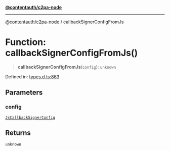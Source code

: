 [**@contentauth/c2pa-node**](../README.md)

***

[@contentauth/c2pa-node](../README.md) / callbackSignerConfigFromJs

# Function: callbackSignerConfigFromJs()

> **callbackSignerConfigFromJs**(`config`): `unknown`

Defined in: [types.d.ts:863](https://github.com/contentauth/c2pa-node-v2/blob/c336e36bb30fc393837615821d0e64cbfdcdeea6/js-src/types.d.ts#L863)

## Parameters

### config

[`JsCallbackSignerConfig`](../interfaces/JsCallbackSignerConfig.md)

## Returns

`unknown`
